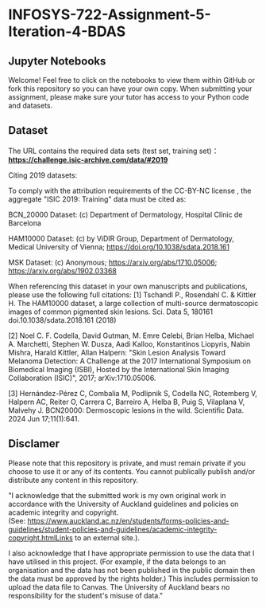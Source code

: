 # INFOSYS-722-Assignment-5-Iteration-4-BDAS

## Jupyter Notebooks

Welcome! Feel free to click on the notebooks to view them within GitHub or fork this repository so you can have your own copy. When submitting your assignment, please make sure your tutor has access to your Python code and datasets.

## Dataset
The URL contains the required data sets (test set, training set)： **https://challenge.isic-archive.com/data/#2019**

Citing 2019 datasets:

To comply with the attribution requirements of the CC-BY-NC license , the aggregate "ISIC 2019: Training" data must be cited as:

  BCN_20000 Dataset: (c) Department of Dermatology, Hospital Clínic de Barcelona
  
  HAM10000 Dataset: (c) by ViDIR Group, Department of Dermatology, Medical University of Vienna; https://doi.org/10.1038/sdata.2018.161
  
  MSK Dataset: (c) Anonymous; https://arxiv.org/abs/1710.05006; https://arxiv.org/abs/1902.03368

When referencing this dataset in your own manuscripts and publications, please use the following full citations:
  [1] Tschandl P., Rosendahl C. & Kittler H. The HAM10000 dataset, a large collection of multi-source dermatoscopic images of common pigmented skin lesions. Sci. Data 5, 180161 doi.10.1038/sdata.2018.161 (2018)
  
  [2] Noel C. F. Codella, David Gutman, M. Emre Celebi, Brian Helba, Michael A. Marchetti, Stephen W. Dusza, Aadi Kalloo, Konstantinos Liopyris, Nabin Mishra, Harald Kittler, Allan Halpern: "Skin Lesion Analysis Toward Melanoma Detection: A Challenge at the 2017 International Symposium on Biomedical Imaging (ISBI), Hosted by the International Skin Imaging Collaboration (ISIC)", 2017; arXiv:1710.05006.
  
  [3] Hernández-Pérez C, Combalia M, Podlipnik S, Codella NC, Rotemberg V, Halpern AC, Reiter O, Carrera C, Barreiro A, Helba B, Puig S, Vilaplana V, Malvehy J. BCN20000: Dermoscopic lesions in the wild. Scientific Data. 2024 Jun 17;11(1):641.


## Disclamer

Please note that this repository is private, and must remain private if you choose to use it or any of its contents. You cannot publically publish and/or distribute any content in this repository.

"I acknowledge that the submitted work is my own original work in accordance with the University of Auckland guidelines and policies on academic integrity and copyright. (See: https://www.auckland.ac.nz/en/students/forms-policies-and-guidelines/student-policies-and-guidelines/academic-integrity-copyright.htmlLinks to an external site.).

I also acknowledge that I have appropriate permission to use the data that I have utilised in this project. (For example, if the data belongs to an organisation and the data has not been published in the public domain then the data must be approved by the rights holder.) This includes permission to upload the data file to Canvas. The University of Auckland bears no responsibility for the student's misuse of data."
